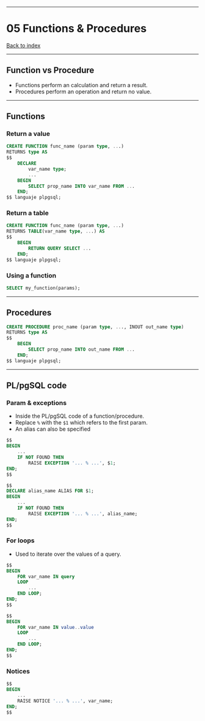 
---
# 05 Functions & Procedures

[Back to index](../../index.md)

---
## Function vs Procedure
- Functions perform an calculation and return a result.
- Procedures perform an operation and return no value.
---
## Functions
### Return a value
```sql
CREATE FUNCTION func_name (param type, ...)
RETURNS type AS
$$
	DECLARE
		var_name type;
		...
	BEGIN
		SELECT prop_name INTO var_name FROM ...
	END;
$$ languaje plpgsql;
```
### Return a table
```sql
CREATE FUNCTION func_name (param type, ...)
RETURNS TABLE(var_name type, ...) AS
$$
	BEGIN
		RETURN QUERY SELECT ...
	END;
$$ languaje plpgsql;
```
### Using a function
```SQL
SELECT my_function(params);
```

---
## Procedures
```SQL
CREATE PROCEDURE proc_name (param type, ..., INOUT out_name type)
RETURNS type AS
$$
	BEGIN
		SELECT prop_name INTO out_name FROM ...
	END;
$$ languaje plpgsql;
```
---
## PL/pgSQL code
### Param & exceptions
- Inside the PL/pgSQL code of a function/procedure.
- Replace `%` with the `$1` which refers to the first param.
- An alias can also be specified
```sql
$$
BEGIN
	...
	IF NOT FOUND THEN
		RAISE EXCEPTION '... % ...', $1;
END;
$$
```

```sql
$$
DECLARE alias_name ALIAS FOR $1;
BEGIN
	...
	IF NOT FOUND THEN
		RAISE EXCEPTION '... % ...', alias_name;
END;
$$
```
### For loops
- Used to iterate over the values of a query.
```sql
$$
BEGIN
	FOR var_name IN query
	LOOP
		...
	END LOOP;
END;
$$
```

```sql
$$
BEGIN
	FOR var_name IN value..value
	LOOP
		...
	END LOOP;
END;
$$
```
### Notices
```sql
$$
BEGIN
	...
	RAISE NOTICE '... % ...', var_name;
END;
$$
```